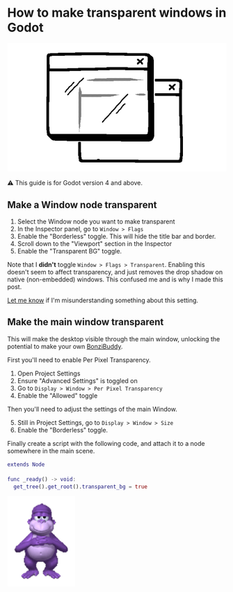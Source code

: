 <!-- thumbnail: ./window_on_window.gif -->
<!-- twitterSocialImage: ./window_on_window.gif -->

# How to make transparent windows in Godot

![Illustration of a transparent window on top of another window](./window_on_window.gif)

⚠️ This guide is for Godot version 4 and above.

## Make a Window node transparent

1. Select the Window node you want to make transparent
2. In the Inspector panel, go to `Window > Flags`
3. Enable the "Borderless" toggle. This will hide the title bar and border.
4. Scroll down to the "Viewport" section in the Inspector
5. Enable the "Transparent BG" toggle.

Note that I **didn't** toggle `Window > Flags > Transparent`. Enabling this doesn't seem to affect transparency, and just removes the drop shadow on native (non-embedded) windows. This confused me and is why I made this post.

<a href="mailto:anthonycossins@gmail.com?subject=You are misunderstanding something about this setting!">Let me know</a> if I'm misunderstanding something about this setting.

## Make the main window transparent

This will make the desktop visible through the main window, unlocking the potential to make your own [BonziBuddy](https://en.wikipedia.org/wiki/BonziBuddy).

First you'll need to enable Per Pixel Transparency.

1. Open Project Settings
2. Ensure "Advanced Settings" is toggled on
3. Go to `Display > Window > Per Pixel Transparency`
4. Enable the "Allowed" toggle

Then you'll need to adjust the settings of the main Window.

5. Still in Project Settings, go to `Display > Window > Size`
6. Enable the "Borderless" toggle.

Finally create a script with the following code, and attach it to a node somewhere in the main scene.

```gd
extends Node

func _ready() -> void:
  get_tree().get_root().transparent_bg = true
```

![BonziBuddy looking satisfied](bonzi.png)
